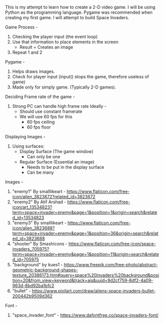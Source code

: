 
This is my attempt to learn how to create a 2-D video game. I will be using Python as the programming language. Pygame was recommended when creating my first game. I will attempt to build Space Invaders. 

Game Process - 
   1. Checking the player input (the event loop)           
   2. Use that information to place elements in the screen            
        - Result = Creates an image                         
   3. Repeat 1 and 2 

Pygame - 
   1. Helps draws images. 
   2. Check for player input 
       (input() stops the game, therefore useless of game)
   3. Made only for simply game. (Typically 2-D games).

Deciding Frame rate of the game -
   1. Strong PC can handle high frame rate
   Ideally - 
       - Should use constant framerate
       - We will use 60 fps for this 
           * 60 fps ceiling
           * 60 fps floor 

Displaying Images -
   1. Using surfaces:
       - Display Surface (The game window)
           * Can only be one
       - Regular Surface (Essential an image)
           * Needs to be put in the display surface 
           * Can be many 


Images -
   1. "enemy1" By smalllikeart - https://www.flaticon.com/free-icon/alien_3823672?related_id=3823672
   2. "enemy2" By Atif Arshad - https://www.flaticon.com/free-icon/art_13534823?term=space+invader+enemy&page=1&position=1&origin=search&related_id=13534823
   3. "enemy3" By smalllikeart - https://www.flaticon.com/free-icon/alien_3823688?term=space+invader+enemy&page=1&position=36&origin=search&related_id=3823688
   4. "shooter" By Smashicons - https://www.flaticon.com/free-icon/space-invaders_705975?term=space+invader+enemy&page=1&position=11&origin=search&related_id=705975
   5. "background" by kues1 - https://www.freepik.com/free-photo/abstract-geometric-background-shapes-texture_20386173.htm#query=space%20invaders%20background&position=20&from_view=keyword&track=ais&uuid=9d2cf759-8df2-4a09-963d-8bd92ba1bfc2
   6. "bullet" - https://www.pixilart.com/draw/aliens-space-invaders-bullet-200442b9509d362

Font - 
   1. "space_invader_font" - https://www.dafontfree.co/space-invaders-font/